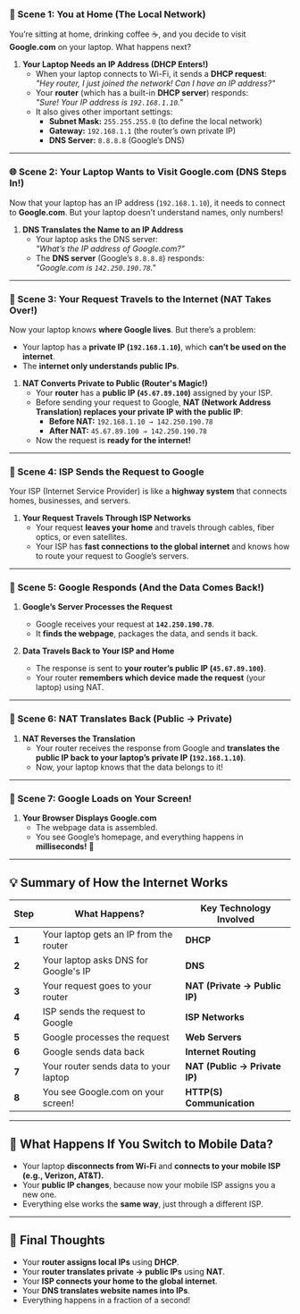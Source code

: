 ### **🏡 Scene 1: You at Home (The Local Network)**

You’re sitting at home, drinking coffee ☕, and you decide to visit **Google.com** on your laptop. What happens next?

1. **Your Laptop Needs an IP Address (DHCP Enters!)**
    - When your laptop connects to Wi-Fi, it sends a **DHCP request**:  
        _"Hey router, I just joined the network! Can I have an IP address?"_
    - Your **router** (which has a built-in **DHCP server**) responds:  
        _"Sure! Your IP address is `192.168.1.10`."_
    - It also gives other important settings:
        - **Subnet Mask:** `255.255.255.0` (to define the local network)
        - **Gateway:** `192.168.1.1` (the router’s own private IP)
        - **DNS Server:** `8.8.8.8` (Google’s DNS)

---

### **🌐 Scene 2: Your Laptop Wants to Visit Google.com (DNS Steps In!)**

Now that your laptop has an IP address (`192.168.1.10`), it needs to connect to **Google.com**. But your laptop doesn’t understand names, only numbers!

1. **DNS Translates the Name to an IP Address**
    - Your laptop asks the DNS server:  
        _"What’s the IP address of Google.com?"_
    - The **DNS server** (Google’s `8.8.8.8`) responds:  
        _"Google.com is `142.250.190.78`."_

---

### **🚀 Scene 3: Your Request Travels to the Internet (NAT Takes Over!)**

Now your laptop knows **where Google lives**. But there’s a problem:

- Your laptop has a **private IP (`192.168.1.10`)**, which **can’t be used on the internet**.
- The **internet only understands public IPs**.

1. **NAT Converts Private to Public (Router's Magic!)**
    - Your **router** has a **public IP (`45.67.89.100`)** assigned by your ISP.
    - Before sending your request to Google, **NAT (Network Address Translation) replaces your private IP with the public IP**:
        - **Before NAT:** `192.168.1.10 → 142.250.190.78`
        - **After NAT:** `45.67.89.100 → 142.250.190.78`
    - Now the request is **ready for the internet!**

---

### **🏢 Scene 4: ISP Sends the Request to Google**

Your ISP (Internet Service Provider) is like a **highway system** that connects homes, businesses, and servers.

1. **Your Request Travels Through ISP Networks**
    - Your request **leaves your home** and travels through cables, fiber optics, or even satellites.
    - Your ISP has **fast connections to the global internet** and knows how to route your request to Google’s servers.

---

### **🏢 Scene 5: Google Responds (And the Data Comes Back!)**

1. **Google’s Server Processes the Request**
    
    - Google receives your request at **`142.250.190.78`**.
    - It **finds the webpage**, packages the data, and sends it back.
6. **Data Travels Back to Your ISP and Home**
    
    - The response is sent to **your router’s public IP (`45.67.89.100`)**.
    - Your router **remembers which device made the request** (your laptop) using NAT.

---

### **🏡 Scene 6: NAT Translates Back (Public → Private)**

1. **NAT Reverses the Translation**
    - Your router receives the response from Google and **translates the public IP back to your laptop’s private IP (`192.168.1.10`)**.
    - Now, your laptop knows that the data belongs to it!

---

### **🎉 Scene 7: Google Loads on Your Screen!**

1. **Your Browser Displays Google.com**
    - The webpage data is assembled.
    - You see Google’s homepage, and everything happens in **milliseconds!** 🚀

---

## **💡 Summary of How the Internet Works**

|Step|What Happens?|Key Technology Involved|
|---|---|---|
|**1**|Your laptop gets an IP from the router|**DHCP**|
|**2**|Your laptop asks DNS for Google's IP|**DNS**|
|**3**|Your request goes to your router|**NAT (Private → Public IP)**|
|**4**|ISP sends the request to Google|**ISP Networks**|
|**5**|Google processes the request|**Web Servers**|
|**6**|Google sends data back|**Internet Routing**|
|**7**|Your router sends data to your laptop|**NAT (Public → Private IP)**|
|**8**|You see Google.com on your screen!|**HTTP(S) Communication**|

---

## **🔹 What Happens If You Switch to Mobile Data?**

- Your laptop **disconnects from Wi-Fi** and **connects to your mobile ISP (e.g., Verizon, AT&T).**
- Your **public IP changes**, because now your mobile ISP assigns you a new one.
- Everything else works the **same way**, just through a different ISP.

---

## **🚀 Final Thoughts**

- Your **router assigns local IPs** using **DHCP**.
- Your **router translates private → public IPs** using **NAT**.
- Your **ISP connects your home to the global internet**.
- Your **DNS translates website names into IPs**.
- Everything happens in a fraction of a second!